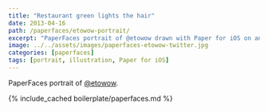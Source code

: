 ```yaml
---
title: "Restaurant green lights the hair"
date: 2013-04-16
path: /paperfaces/etowow-portrait/
excerpt: "PaperFaces portrait of @etowow drawn with Paper for iOS on an iPad."
image: ../../assets/images/paperfaces-etowow-twitter.jpg
categories: [paperfaces]
tags: [portrait, illustration, Paper for iOS]
---
```


PaperFaces portrait of [@etowow](https://twitter.com/etowow).

{% include_cached boilerplate/paperfaces.md %}
